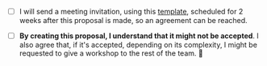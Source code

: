 * [ ] I will send a meeting invitation, using this [template](https://raw.githubusercontent.com/babylonhealth/ios-playbook/master/Cookbook/Proposals/Template_Proposal_Meeting_Invitation.md), scheduled for 2 weeks after this proposal is made, so an agreement can be reached.
* [ ] **By creating this proposal, I understand that it might not be accepted**. I also agree that, if it's accepted,
depending on its complexity, I might be requested to give a workshop to the rest of the team. 🚀

